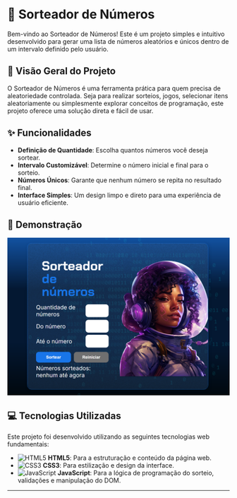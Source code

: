 # 🎲 Sorteador de Números

Bem-vindo ao Sorteador de Números! Este é um projeto simples e intuitivo desenvolvido para gerar uma lista de números aleatórios e únicos dentro de um intervalo definido pelo usuário.

## 🚀 Visão Geral do Projeto

O Sorteador de Números é uma ferramenta prática para quem precisa de aleatoriedade controlada. Seja para realizar sorteios, jogos, selecionar itens aleatoriamente ou simplesmente explorar conceitos de programação, este projeto oferece uma solução direta e fácil de usar.

## ✨ Funcionalidades

* **Definição de Quantidade**: Escolha quantos números você deseja sortear.
* **Intervalo Customizável**: Determine o número inicial e final para o sorteio.
* **Números Únicos**: Garante que nenhum número se repita no resultado final.
* **Interface Simples**: Um design limpo e direto para uma experiência de usuário eficiente.

## 📸 Demonstração

![Sorteador de Números](sorteadordenumeros.png)


## 💻 Tecnologias Utilizadas

Este projeto foi desenvolvido utilizando as seguintes tecnologias web fundamentais:

* <img src="https://img.shields.io/badge/HTML5-E34F26?style=for-the-badge&logo=html5&logoColor=white" alt="HTML5"> **HTML5**: Para a estruturação e conteúdo da página web.
* <img src="https://img.shields.io/badge/CSS3-1572B6?style=for-the-badge&logo=css3&logoColor=white" alt="CSS3"> **CSS3**: Para estilização e design da interface.
* <img src="https://img.shields.io/badge/JavaScript-F7DF1E?style=for-the-badge&logo=javascript&logoColor=black" alt="JavaScript"> **JavaScript**: Para a lógica de programação do sorteio, validações e manipulação do DOM.

---
